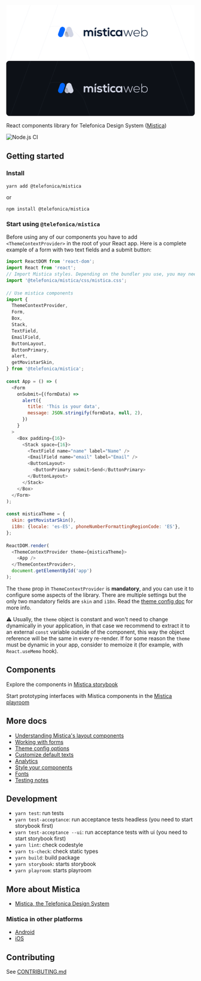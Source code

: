 ![Mistica for Web](img/mistica-web-light.svg#gh-light-mode-only)
![Mistica for Web](img/mistica-web-dark.svg#gh-dark-mode-only)

React components library for Telefonica Design System ([Mistica](https://github.com/Telefonica/mistica))

![Node.js CI](https://github.com/Telefonica/mistica-web/workflows/Node.js%20CI/badge.svg)

## Getting started

### Install

```terminal
yarn add @telefonica/mistica
```

or

```terminal
npm install @telefonica/mistica
```

### Start using `@telefonica/mistica`

Before using any of our components you have to add `<ThemeContextProvider>` in the root of your React app.
Here is a complete example of a form with two text fields and a submit button:

```javascript
import ReactDOM from 'react-dom';
import React from 'react';
// Import Mistica styles. Depending on the bundler you use, you may need to import it in a different way.
import '@telefonica/mistica/css/mistica.css';

// Use mistica components
import {
  ThemeContextProvider,
  Form,
  Box,
  Stack,
  TextField,
  EmailField,
  ButtonLayout,
  ButtonPrimary,
  alert,
  getMovistarSkin,
} from '@telefonica/mistica';

const App = () => (
  <Form
    onSubmit={(formData) =>
      alert({
        title: 'This is your data',
        message: JSON.stringify(formData, null, 2),
      })
    }
  >
    <Box padding={16}>
      <Stack space={16}>
        <TextField name="name" label="Name" />
        <EmailField name="email" label="Email" />
        <ButtonLayout>
          <ButtonPrimary submit>Send</ButtonPrimary>
        </ButtonLayout>
      </Stack>
    </Box>
  </Form>
);

const misticaTheme = {
  skin: getMovistarSkin(),
  i18n: {locale: 'es-ES', phoneNumberFormattingRegionCode: 'ES'},
};

ReactDOM.render(
  <ThemeContextProvider theme={misticaTheme}>
    <App />
  </ThemeContextProvider>,
  document.getElementById('app')
);
```

The `theme` prop in `ThemeContextProvider` is **mandatory**, and you can use it to configure some aspects of
the library. There are multiple settings but the only two mandatory fields are `skin` and `i18n`. Read the
[theme config doc](https://github.com/Telefonica/mistica-web/blob/master/doc/theme-config.md) for more info.

:warning: Usually, the `theme` object is constant and won't need to change dynamically in your application, in
that case we recommend to extract it to an external `const` variable outside of the component, this way the
object reference will be the same in every re-render. If for some reason the `theme` must be dynamic in your
app, consider to memoize it (for example, with `React.useMemo` hook).

## Components

Explore the components in [Mistica storybook](https://mistica-web.vercel.app)

Start prototyping interfaces with Mistica components in the
[Mistica playroom](https://mistica-web.vercel.app/playroom)

## More docs

- [Understanding Mistica's layout components](https://github.com/Telefonica/mistica-web/blob/master/doc/layout.md)
- [Working with forms](https://github.com/Telefonica/mistica-web/blob/master/doc/forms.md)
- [Theme config options](https://github.com/Telefonica/mistica-web/blob/master/doc/theme-config.md)
- [Customize default texts](https://github.com/Telefonica/mistica-web/blob/master/doc/texts.md)
- [Analytics](https://github.com/Telefonica/mistica-web/blob/master/doc/analytics.md)
- [Style your components](https://github.com/Telefonica/mistica-web/blob/master/doc/styles.md)
- [Fonts](https://github.com/Telefonica/mistica-web/blob/master/doc/fonts.md)
- [Testing notes](https://github.com/Telefonica/mistica-web/blob/master/doc/testing.md)

## Development

- `yarn test`: run tests
- `yarn test-acceptance`: run acceptance tests headless (you need to start storybook first)
- `yarn test-acceptance --ui`: run acceptance tests with ui (you need to start storybook first)
- `yarn lint`: check codestyle
- `yarn ts-check`: check static types
- `yarn build`: build package
- `yarn storybook`: starts storybook
- `yarn playroom`: starts playroom

## More about Mistica

- [Mistica, the Telefonica Design System](https://github.com/Telefonica/mistica)

### Mistica in other platforms

- [Android](https://github.com/Telefonica/mistica-android)
- [iOS](https://github.com/Telefonica/mistica-ios)

## Contributing

See [CONTRIBUTING.md](https://github.com/Telefonica/mistica-web/blob/master/CONTRIBUTING.md)
